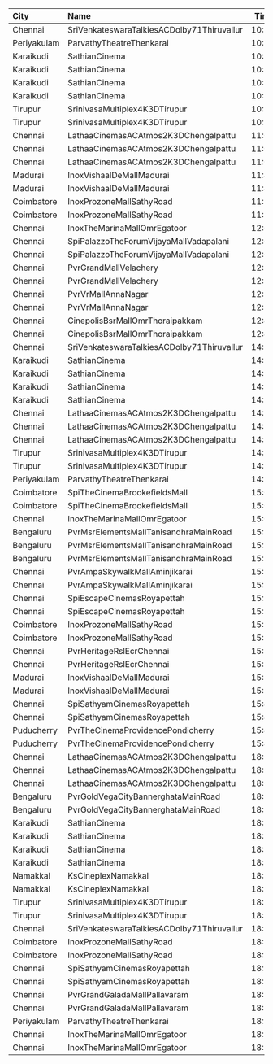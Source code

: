 | City        | Name                                       |  Time | Type        | Price | Capacity | Booked |
| :---------- | :----------------------------------------- | ----: | :---------- | ----: | -------: | -----: |
| Chennai     | SriVenkateswaraTalkiesACDolby71Thiruvallur | 10:15 | First       |   50₹ |      172 |     98 |
| Periyakulam | ParvathyTheatreThenkarai                   | 10:30 | Firstclass  |  100₹ |      272 |      0 |
| Karaikudi   | SathianCinema                              | 10:30 | Balcony     |  119₹ |       40 |     40 |
| Karaikudi   | SathianCinema                              | 10:30 | FirstClass  |  119₹ |       76 |     32 |
| Karaikudi   | SathianCinema                              | 10:30 | SecondClass |  119₹ |      313 |      0 |
| Karaikudi   | SathianCinema                              | 10:30 | ThirdClass  |  119₹ |       66 |      0 |
| Tirupur     | SrinivasaMultiplex4K3DTirupur              | 10:30 | Balcony     |  110₹ |      142 |     71 |
| Tirupur     | SrinivasaMultiplex4K3DTirupur              | 10:30 | FirstClass  |  100₹ |      155 |     77 |
| Chennai     | LathaaCinemasACAtmos2K3DChengalpattu       | 11:00 | Boxa        |  120₹ |       45 |     45 |
| Chennai     | LathaaCinemasACAtmos2K3DChengalpattu       | 11:00 | Boxb        |  120₹ |       15 |     15 |
| Chennai     | LathaaCinemasACAtmos2K3DChengalpattu       | 11:00 | First       |  120₹ |      381 |    231 |
| Madurai     | InoxVishaalDeMallMadurai                   | 11:45 | Club        |  178₹ |       62 |      0 |
| Madurai     | InoxVishaalDeMallMadurai                   | 11:45 | Executive   |   60₹ |        3 |      0 |
| Coimbatore  | InoxProzoneMallSathyRoad                   | 11:50 | Club        |  153₹ |       79 |      0 |
| Coimbatore  | InoxProzoneMallSathyRoad                   | 11:50 | Executive   |   60₹ |       10 |      0 |
| Chennai     | InoxTheMarinaMallOmrEgatoor                | 12:00 | Club        |  153₹ |       60 |      0 |
| Chennai     | SpiPalazzoTheForumVijayaMallVadapalani     | 12:00 | Elite       |  153₹ |      104 |      3 |
| Chennai     | SpiPalazzoTheForumVijayaMallVadapalani     | 12:00 | Budget      |   60₹ |       14 |     14 |
| Chennai     | PvrGrandMallVelachery                      | 12:10 | Classic     |   60₹ |       14 |     14 |
| Chennai     | PvrGrandMallVelachery                      | 12:10 | Prime       |  153₹ |      114 |     14 |
| Chennai     | PvrVrMallAnnaNagar                         | 12:30 | Classic     |   60₹ |        8 |      8 |
| Chennai     | PvrVrMallAnnaNagar                         | 12:30 | Prime       |  191₹ |       55 |     10 |
| Chennai     | CinepolisBsrMallOmrThoraipakkam            | 12:40 | Normal      |   60₹ |        8 |      0 |
| Chennai     | CinepolisBsrMallOmrThoraipakkam            | 12:40 | Executive   |  153₹ |       76 |      0 |
| Chennai     | SriVenkateswaraTalkiesACDolby71Thiruvallur | 14:00 | First       |   50₹ |      172 |     98 |
| Karaikudi   | SathianCinema                              | 14:15 | Balcony     |  119₹ |       40 |     40 |
| Karaikudi   | SathianCinema                              | 14:15 | FirstClass  |  119₹ |       76 |     32 |
| Karaikudi   | SathianCinema                              | 14:15 | SecondClass |  119₹ |      313 |      0 |
| Karaikudi   | SathianCinema                              | 14:15 | ThirdClass  |  119₹ |       66 |      0 |
| Chennai     | LathaaCinemasACAtmos2K3DChengalpattu       | 14:15 | Boxa        |  120₹ |       45 |     45 |
| Chennai     | LathaaCinemasACAtmos2K3DChengalpattu       | 14:15 | Boxb        |  120₹ |       15 |     15 |
| Chennai     | LathaaCinemasACAtmos2K3DChengalpattu       | 14:15 | First       |  120₹ |      381 |    231 |
| Tirupur     | SrinivasaMultiplex4K3DTirupur              | 14:15 | Balcony     |  110₹ |      142 |     71 |
| Tirupur     | SrinivasaMultiplex4K3DTirupur              | 14:15 | FirstClass  |  100₹ |      155 |     77 |
| Periyakulam | ParvathyTheatreThenkarai                   | 14:30 | Firstclass  |  100₹ |      272 |      0 |
| Coimbatore  | SpiTheCinemaBrookefieldsMall               | 15:00 | Elite       |  191₹ |       86 |      8 |
| Coimbatore  | SpiTheCinemaBrookefieldsMall               | 15:00 | Budget      |   60₹ |       10 |      7 |
| Chennai     | InoxTheMarinaMallOmrEgatoor                | 15:05 | Club        |  153₹ |       62 |      0 |
| Bengaluru   | PvrMsrElementsMallTanisandhraMainRoad      | 15:15 | Classic     |  112₹ |       83 |     10 |
| Bengaluru   | PvrMsrElementsMallTanisandhraMainRoad      | 15:15 | Prime       |  140₹ |       11 |      0 |
| Bengaluru   | PvrMsrElementsMallTanisandhraMainRoad      | 15:15 | Recliner    |  240₹ |        7 |      0 |
| Chennai     | PvrAmpaSkywalkMallAminjikarai              | 15:15 | Classic     |   60₹ |       16 |      1 |
| Chennai     | PvrAmpaSkywalkMallAminjikarai              | 15:15 | Prime       |  191₹ |       89 |      0 |
| Chennai     | SpiEscapeCinemasRoyapettah                 | 15:20 | Elite       |  191₹ |       50 |     13 |
| Chennai     | SpiEscapeCinemasRoyapettah                 | 15:20 | Budget      |   60₹ |        5 |      5 |
| Coimbatore  | InoxProzoneMallSathyRoad                   | 15:25 | Club        |  153₹ |       63 |      0 |
| Coimbatore  | InoxProzoneMallSathyRoad                   | 15:25 | Executive   |   60₹ |        9 |      0 |
| Chennai     | PvrHeritageRslEcrChennai                   | 15:30 | Classic     |   60₹ |       11 |     11 |
| Chennai     | PvrHeritageRslEcrChennai                   | 15:30 | Prime       |  153₹ |       99 |     53 |
| Madurai     | InoxVishaalDeMallMadurai                   | 15:30 | Club        |  178₹ |       67 |      0 |
| Madurai     | InoxVishaalDeMallMadurai                   | 15:30 | Executive   |   60₹ |        3 |      0 |
| Chennai     | SpiSathyamCinemasRoyapettah                | 15:40 | Elite       |  153₹ |       51 |     15 |
| Chennai     | SpiSathyamCinemasRoyapettah                | 15:40 | Budget      |   60₹ |        6 |      1 |
| Puducherry  | PvrTheCinemaProvidencePondicherry          | 15:40 | Elite       |  150₹ |       86 |      2 |
| Puducherry  | PvrTheCinemaProvidencePondicherry          | 15:40 | Premium     |  110₹ |       29 |      1 |
| Chennai     | LathaaCinemasACAtmos2K3DChengalpattu       | 18:00 | Boxa        |  120₹ |       45 |     45 |
| Chennai     | LathaaCinemasACAtmos2K3DChengalpattu       | 18:00 | Boxb        |  120₹ |       15 |     15 |
| Chennai     | LathaaCinemasACAtmos2K3DChengalpattu       | 18:00 | First       |  120₹ |      381 |    231 |
| Bengaluru   | PvrGoldVegaCityBannerghataMainRoad         | 18:10 | Gold        |  400₹ |       10 |      1 |
| Bengaluru   | PvrGoldVegaCityBannerghataMainRoad         | 18:10 | GoldPrime   |  500₹ |        7 |      0 |
| Karaikudi   | SathianCinema                              | 18:15 | Balcony     |  119₹ |       40 |     40 |
| Karaikudi   | SathianCinema                              | 18:15 | FirstClass  |  119₹ |       76 |     32 |
| Karaikudi   | SathianCinema                              | 18:15 | SecondClass |  119₹ |      313 |      0 |
| Karaikudi   | SathianCinema                              | 18:15 | ThirdClass  |  119₹ |       66 |      0 |
| Namakkal    | KsCineplexNamakkal                         | 18:15 | Balcony     |  120₹ |       89 |     40 |
| Namakkal    | KsCineplexNamakkal                         | 18:15 | FirstClass  |  100₹ |      113 |     50 |
| Tirupur     | SrinivasaMultiplex4K3DTirupur              | 18:15 | Balcony     |  110₹ |      142 |     71 |
| Tirupur     | SrinivasaMultiplex4K3DTirupur              | 18:15 | FirstClass  |  100₹ |      155 |     77 |
| Chennai     | SriVenkateswaraTalkiesACDolby71Thiruvallur | 18:15 | First       |   50₹ |      172 |     96 |
| Coimbatore  | InoxProzoneMallSathyRoad                   | 18:25 | Club        |  153₹ |       61 |      0 |
| Coimbatore  | InoxProzoneMallSathyRoad                   | 18:25 | Executive   |   60₹ |        9 |      0 |
| Chennai     | SpiSathyamCinemasRoyapettah                | 18:30 | Budget      |   60₹ |       12 |     12 |
| Chennai     | SpiSathyamCinemasRoyapettah                | 18:30 | Elite       |  153₹ |      102 |     59 |
| Chennai     | PvrGrandGaladaMallPallavaram               | 18:30 | Classic     |   60₹ |       17 |     17 |
| Chennai     | PvrGrandGaladaMallPallavaram               | 18:30 | Prime       |  153₹ |       92 |     22 |
| Periyakulam | ParvathyTheatreThenkarai                   | 18:30 | Firstclass  |  100₹ |      272 |      0 |
| Chennai     | InoxTheMarinaMallOmrEgatoor                | 18:35 | Club        |  153₹ |       64 |      0 |
| Chennai     | InoxTheMarinaMallOmrEgatoor                | 18:35 | Executive   |   60₹ |        8 |      0 |